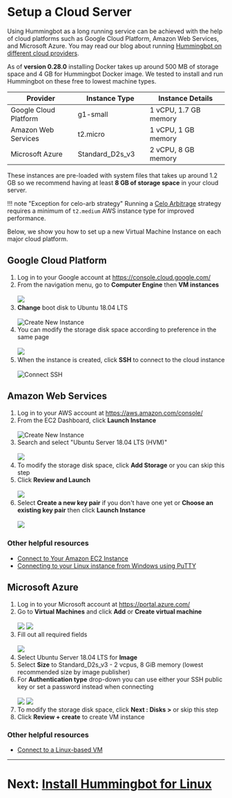 # Setup a Cloud Server

Using Hummingbot as a long running service can be achieved with the help of cloud platforms such as Google Cloud Platform, Amazon Web Services, and Microsoft Azure. You may read our blog about running [Hummingbot on different cloud providers](https://www.hummingbot.io/blog/2019-06-cloud-providers/).

As of **version 0.28.0** installing Docker takes up around 500 MB of storage space and 4 GB for Hummingbot Docker image. We tested to install and run Hummingbot on these free to lowest machine types.

| Provider | Instance Type | Instance Details |
|---------|-----------|-----------|
| Google Cloud Platform <img width=50/> | g1-small <img width=100/> | 1 vCPU, 1.7 GB memory <img width=100/> |
| Amazon Web Services | t2.micro | 1 vCPU, 1 GB memory |
| Microsoft Azure | Standard_D2s_v3 | 2 vCPU, 8 GB memory |

These instances are pre-loaded with system files that takes up around 1.2 GB so we recommend having at least **8 GB of storage space** in your cloud server.

!!! note "Exception for celo-arb strategy"
      Running a [Celo Arbitrage](/strategies/celo-arb/) strategy requires a minimum of `t2.medium` AWS instance type for improved performance.

Below, we show you how to set up a new Virtual Machine Instance on each major cloud platform.

## Google Cloud Platform

1. Log in to your Google account at https://console.cloud.google.com/
1. From the navigation menu, go to **Computer Engine** then **VM instances**
</br></br>
![](/assets/img/GCP_1.png)
1. **Change** boot disk to Ubuntu 18.04 LTS
</br></br>
![Create New Instance](/assets/img/gcp-new-vm.png)
1. You can modify the storage disk space according to preference in the same page
</br></br>
![](/assets/img/GCP_2.png)
1. When the instance is created, click **SSH** to connect to the cloud instance
</br></br>
![Connect SSH](/assets/img/gcp-ssh.png)

## Amazon Web Services

1. Log in to your AWS account at https://aws.amazon.com/console/
1. From the EC2 Dashboard, click **Launch Instance**
</br></br>
![Create New Instance](/assets/img/AWS_1.png)
1. Search and select "Ubuntu Server 18.04 LTS (HVM)"
</br></br>
![](/assets/img/AWS_2.png)
1. To modify the storage disk space, click **Add Storage** or you can skip this step
1. Click **Review and Launch**
</br></br>
![](/assets/img/AWS_3.png)
1. Select **Create a new key pair** if you don't have one yet or **Choose an existing key pair** then click **Launch Instance**
</br></br>
![](/assets/img/AWS_4.png)

### Other helpful resources

- [Connect to Your Amazon EC2 Instance](https://docs.aws.amazon.com/quickstarts/latest/vmlaunch/step-2-connect-to-instance.html)
- [Connecting to your Linux instance from Windows using PuTTY](https://docs.aws.amazon.com/AWSEC2/latest/UserGuide/putty.html)


## Microsoft Azure

1. Log in to your Microsoft account at https://portal.azure.com/
1. Go to **Virtual Machines** and click **Add** or **Create virtual machine**
</br></br>
![](/assets/img/Azure_0.png)
![](/assets/img/Azure_1.png)
1. Fill out all required fields
</br></br>
![](/assets/img/Azure_2.png)
1. Select Ubuntu Server 18.04 LTS for **Image**
1. Select **Size** to Standard_D2s_v3 - 2 vcpus, 8 GiB memory (lowest recommended size by image publisher)
1. For **Authentication type** drop-down you can use either your SSH public key or set a password instead when connecting
</br></br>
![](/assets/img/Azure_3.png)
![](/assets/img/Azure_4.png)
1. To modify the storage disk space, click **Next : Disks >** or skip this step
1. Click **Review + create** to create VM instance

### Other helpful resources

- [Connect to a Linux-based VM](https://docs.microsoft.com/en-us/azure/marketplace/partner-center-portal/create-azure-vm-technical-asset#connect-to-a-linux-based-vm)

---
# Next: [Install Hummingbot for Linux](/installation/docker/linux)

